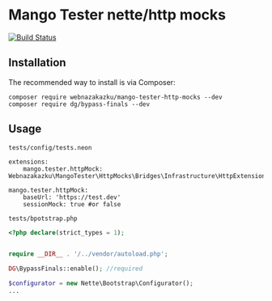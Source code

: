Mango Tester nette/http mocks
======
[![Build Status](https://github.com/webnazakazku/mango-tester-http-mocks/actions/workflows/main.yaml/badge.svg)](https://github.com/webnazakazku/mango-tester-http-mocks/actions/workflows/main.yaml)


Installation
----

The recommended way to install is via Composer:

```
composer require webnazakazku/mango-tester-http-mocks --dev
composer require dg/bypass-finals --dev
```

Usage
----

`tests/config/tests.neon`

```neon
extensions:
	mango.tester.httpMock: Webnazakazku\MangoTester\HttpMocks\Bridges\Infrastructure\HttpExtension

mango.tester.httpMock:
	baseUrl: 'https://test.dev'
	sessionMock: true #or false
```

`tests/bpotstrap.php`

```php
<?php declare(strict_types = 1);


require __DIR__ . '/../vendor/autoload.php';

DG\BypassFinals::enable(); //required

$configurator = new Nette\Bootstrap\Configurator();
...
```
